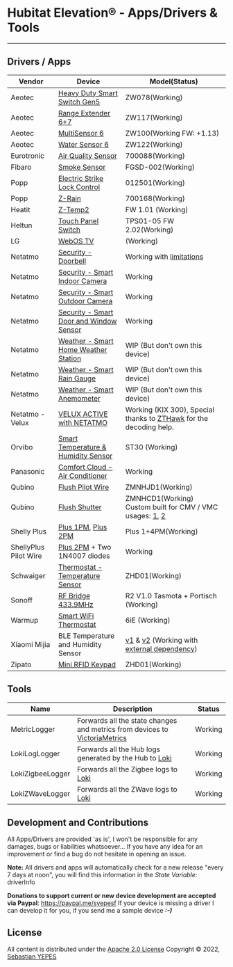 
Hubitat Elevation® - Apps/Drivers & Tools
================

---

## Drivers / Apps

Vendor                   | Device | Model(Status)
---                      | ---    | ---
Aeotec                   | [Heavy Duty Smart Switch Gen5](https://aeotec.com/outdoor-z-wave-switch/) | ZW078(Working)
Aeotec                   | [Range Extender 6+7](https://aeotec.com/z-wave-repeater/) | ZW117(Working)
Aeotec                   | [MultiSensor 6](https://aeotec.com/z-wave-sensor/) | ZW100(Working FW: +1.13)
Aeotec                   | [Water Sensor 6](https://aeotec.com/z-wave-water-sensor/) | ZW122(Working)
Eurotronic               | [Air Quality Sensor](https://eurotronic.org/produkte/sensoren/luftguetesensor/) | 700088(Working)
Fibaro                   | [Smoke Sensor](https://manuals.fibaro.com/smoke-sensor/) | FGSD-002(Working)
Popp                     | [Electric Strike Lock Control](https://www.popp.eu/products/actuators/strike-lock-control/) | 012501(Working)
Popp                     | [Z-Rain](https://www.popp.eu/z-rain/) | 700168(Working)
Heatit                   | [Z-Temp2](https://www.heatit.com/z-wave/heatit-z-temp-2-2//) | FW 1.01 (Working)
Heltun                   | [Touch Panel Switch](https://www.heltun.com/z-wave-touch-panel-switch) | TPS01-05 FW 2.02(Working)
LG                       | [WebOS TV](http://webostv.developer.lge.com/) | (Working)
Netatmo                  | [Security - Doorbell](https://www.netatmo.com/en-us/security/doorbell) | Working with [limitations](https://forum.netatmo.com/viewtopic.php?f=5&t=18880)
Netatmo                  | [Security - Smart Indoor Camera](https://www.netatmo.com/en-us/security/cam-indoor) | Working
Netatmo                  | [Security - Smart Outdoor Camera](https://www.netatmo.com/en-us/security/cam-outdoor) | Working
Netatmo                  | [Security - Smart Door and Window Sensor](https://www.netatmo.com/en-eu/security/cam-indoor/tag) | Working
Netatmo                  | [Weather - Smart Home Weather Station](https://www.netatmo.com/en-us/security/cam-outdoor) | WIP (But don't own this device)
Netatmo                  | [Weather - Smart Rain Gauge](https://www.netatmo.com/en-us/security/cam-outdoor) | WIP (But don't own this device)
Netatmo                  | [Weather - Smart Anemometer](https://www.netatmo.com/en-us/security/cam-outdoor) | WIP (But don't own this device)
Netatmo - Velux          | [VELUX ACTIVE with NETATMO](https://www.netatmo.com/fr-fr/partners/velux) | Working (KIX 300), Special thanks to [ZTHawk](https://github.com/ZTHawk) for the decoding help.
Orvibo                   | [Smart Temperature & Humidity Sensor](https://www.orvibo.com/en/product/temp_hum_sensor.html) | ST30 (Working)
Panasonic                | [Comfort Cloud - Air Conditioner](https://www.panasonic.com/global/hvac/air-conditioning/download_comfortcloud_app.html) | Working
Qubino                   | [Flush Pilot Wire](https://cdn.shopify.com/s/files/1/0066/8149/3559/files/qubino-flush-pilot-wire-plus-user-manual-v1-1-eng.pdf) | ZMNHJD1(Working)
Qubino                   | [Flush Shutter](https://qubino.com/products/flush-shutter/) | ZMNHCD1(Working)<br/>Custom built for CMV / VMC usages: [1](https://www.domo-blog.fr/domotiser-vmc-avec-module-fibaro-fgr-222-223-jeedom/), [2](https://forum.jeedom.com/viewtopic.php?t=46694)
Shelly Plus              | [Plus 1PM](https://www.shelly.cloud/en-fr/products/product-overview/shelly-plus-1-pm), [Plus 2PM](https://www.shelly.cloud/en-fr/products/product-overview/shelly-plus-2-pm) | Plus 1+4PM(Working)
ShellyPlus Pilot Wire    | [Plus 2PM](https://www.shelly.cloud/en-fr/products/product-overview/shelly-plus-2-pm) + Two 1N4007 diodes | Working
Schwaiger                | [Thermostat - Temperature Sensor](http://www.schwaiger.de/en/temperature-sensor.html) | ZHD01(Working)
Sonoff                   | [RF Bridge 433.9MHz](https://sonoff.tech/product/accessories/433-rf-bridge) | R2 V1.0 Tasmota + Portisch (Working)
Warmup                   | [Smart WiFi Thermostat](https://my.warmup.com/home) | 6iE (Working)
Xiaomi Mijia             | BLE Temperature and Humidity Sensor | [v1](https://www.amazon.com/FOONEE-Hygrometer-Thermometer-Temperature-Screen-Remote/dp/B07HQJGF53) & [v2](https://www.amazon.com/gooplayer-Bluetooth-Thermometer-Wireless-Hygrometer/dp/B08619Y2QR)  (Working with [external dependency](https://github.com/syepes/Hubitat/tree/master/Drivers/Xiaomi/Xiaomi%20Mijia%20DataCollector/))
Zipato                   | [Mini RFID Keypad](https://www.zipato.com/product/mini-keypad-rfid) | ZHD01(Working)

## Tools

Name              | Description                | Status
---               | ---                        | ---
MetricLogger      | Forwards all the state changes and metrics from devices to [VictoriaMetrics](https://victoriametrics.com/) | Working
LokiLogLogger     | Forwards all the Hub logs generated by the Hub to [Loki](https://grafana.com/oss/loki/)                    | Working
LokiZigbeeLogger  | Forwards all the Zigbee logs to [Loki](https://grafana.com/oss/loki/)                                      | Working
LokiZWaveLogger   | Forwards all the ZWave logs to [Loki](https://grafana.com/oss/loki/)                                       | Working

## Development and Contributions

All Apps/Drivers are provided 'as is', I won't be responsible for any damages, bugs or liabilities whatsoever...
If you have any idea for an improvement or find a bug do not hesitate in opening an issue.

**Note:** All drivers and apps will automatically check for a new release "every 7 days at noon", you will find this information in the *State Variable:* driverInfo

**Donations to support current or new device development are accepted via Paypal**: <https://paypal.me/syepesf>
If your device is missing a driver I can develop it for you, if you send me a sample device ***:-)***

## License

All content is distributed under the [Apache 2.0 License](http://www.apache.org/licenses/LICENSE-2.0)
Copyright &copy; 2022, [Sebastian YEPES](mailto:syepes@gmail.com)
